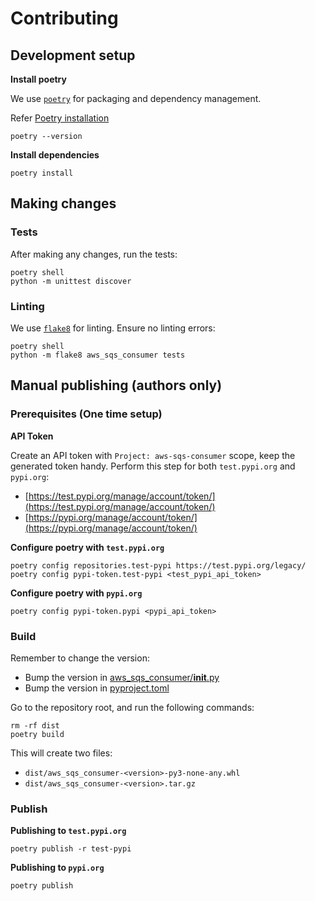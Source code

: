 # Contributing

## Development setup

**Install poetry**

We use [`poetry`](https://python-poetry.org/) for packaging and dependency management.

Refer [Poetry installation](https://python-poetry.org/docs/#installation)

```
poetry --version
```

**Install dependencies**

```
poetry install
```

## Making changes

### Tests

After making any changes, run the tests:

```
poetry shell
python -m unittest discover
```

### Linting

We use [`flake8`](https://flake8.pycqa.org/en/latest/) for linting. Ensure no linting errors:

```
poetry shell
python -m flake8 aws_sqs_consumer tests
```

## Manual publishing (authors only)

### Prerequisites (One time setup)

**API Token**

Create an API token with `Project: aws-sqs-consumer` scope, keep the generated token handy. Perform this step for both `test.pypi.org` and `pypi.org`:

* [https://test.pypi.org/manage/account/token/](https://test.pypi.org/manage/account/token/)
* [https://pypi.org/manage/account/token/](https://pypi.org/manage/account/token/)

**Configure poetry with `test.pypi.org`**

```
poetry config repositories.test-pypi https://test.pypi.org/legacy/
poetry config pypi-token.test-pypi <test_pypi_api_token>
```

**Configure poetry with `pypi.org`**

```
poetry config pypi-token.pypi <pypi_api_token>
```

### Build

Remember to change the version:

* Bump the version in [aws_sqs_consumer/__init__.py](aws_sqs_consumer/__init__.py)
* Bump the version in [pyproject.toml](pyproject.toml)

Go to the repository root, and run the following commands:

```
rm -rf dist
poetry build
```

This will create two files:

* `dist/aws_sqs_consumer-<version>-py3-none-any.whl`
* `dist/aws_sqs_consumer-<version>.tar.gz`

### Publish

**Publishing to `test.pypi.org`**

```
poetry publish -r test-pypi
```

**Publishing to `pypi.org`**

```
poetry publish
```